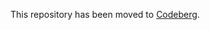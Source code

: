 This repository has been moved to [Codeberg](https://codeberg.org/ccrusius/git-credential-password-store).
